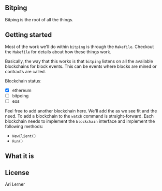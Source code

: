 ## Bitping

Bitping is the root of all the things.

## Getting started

Most of the work we'll do within `bitping` is through the `Makefile`. Checkout the `Makefile` for details about how these things work.

Basically, the way that this works is that `bitping` listens on all the available blockchains for block events. This can be events where blocks are mined or contracts are called.

Blockchain status:

- [x] ethereum
- [ ] bitpoing
- [ ] eos

Feel free to add another blockchain here. We'll add the as we see fit and the need. To add a blockchain to the `watch` command is straight-forward. Each blockchain needs to implement the `blockchain` interface and implement the following methods:

- `NewClient()`
- `Run()`

## What it is

## License

Ari Lerner
